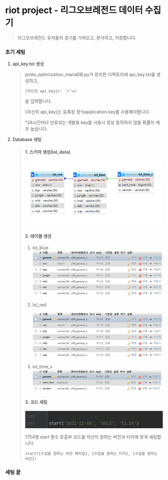 # riot project - 리그오브레전드 데이터 수집기

> 리그오브레전드 유저들의 경기를 가져오고, 분석하고, 저장합니다.



### 초기 세팅

1. api_key.txt 생성

   > proto_optimization_mariaDB.py가 위치한 디렉토리에 api_key.txt를 생성하고,
   >
   > ```
   > {자신의 api_key}+' '+'\n'
   > ```
   >
   > 을 입력합니다.
   >
   > 
   >
   > {자신의 api_key}는 등록된 정식application key를 사용해야합니다. 
   >
   > *24시간마다 만료되는 개발용 key를 사용시 정상 동작하지 않을 확률이 매우 높습니다.

2. Database 세팅

   > #### 1. 스키마 생성(lol_data)
   >
   > ![image-20211224110408053](./readMeImg/image-20211224110408053.png)
   >
   > 
   >
   > #### 2. 테이블 생성
   >
   > 1. lol_blue
   >    ![image-20211224105639061](./readMeImg/image-20211224105639061.png)
   >
   > 2. lol_red
   >
   >    ![image-20211224105653807](./readMeImg/image-20211224105653807.png)
   >
   > 3. lol_time_v
   >    ![image-20211224105808428](./readMeImg/image-20211224105808428.png)
   >
   > #### 3. 코드 세팅
   >
   > ![image-20211224110514014](./readMeImg/image-20211224110514014.png)
   >
   > 1754행 start 함수 호출부 코드를 자신이 원하는 버전과 티어에 맞게 세팅합니다.
   >
   > ```
   > start({수집을 원하는 버전 패치일}, {수집을 원하는 티어}, {수집을 원하는 버전})
   > ```
   >
   > 

### 																												세팅 끝	

